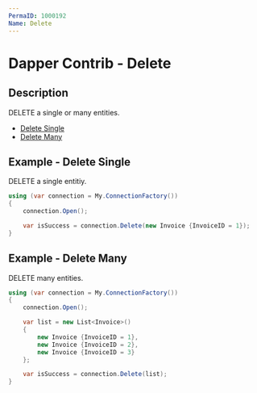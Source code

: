 ```yaml
---
PermaID: 1000192
Name: Delete
---
```


# Dapper Contrib - Delete

## Description
DELETE a single or many entities.

- [Delete Single](#example---delete-single)
- [Delete Many](#example---delete-single)

## Example - Delete Single
DELETE a single entitiy.

```csharp
using (var connection = My.ConnectionFactory())
{
    connection.Open();

    var isSuccess = connection.Delete(new Invoice {InvoiceID = 1});
}
```

## Example - Delete Many
DELETE many entities.

```csharp
using (var connection = My.ConnectionFactory())
{
    connection.Open();

    var list = new List<Invoice>()
    {
        new Invoice {InvoiceID = 1},
        new Invoice {InvoiceID = 2},
        new Invoice {InvoiceID = 3}
    };

    var isSuccess = connection.Delete(list);
}
```